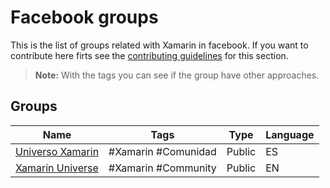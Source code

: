 # Facebook groups

This is the list of groups related with Xamarin in facebook. If you want to contribute here firts see the [contributing guidelines](contributing-guidelines.md) for this section.

> **Note:** With the tags you can see if the group have other approaches.

## Groups

Name | Tags | Type | Language
------------ | ------- | ------- | -------
[Universo Xamarin](https://www.facebook.com/groups/504716559967164/) | #Xamarin #Comunidad  | Public| ES
[Xamarin Universe](https://www.facebook.com/groups/182880438998247/) | #Xamarin #Community | Public| EN
